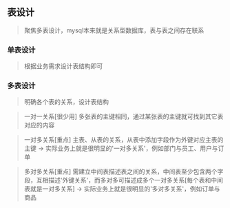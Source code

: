 ## 表设计
> 聚焦多表设计，mysql本来就是关系型数据库，表与表之间存在联系

### 单表设计
> 根据业务需求设计表结构即可

### 多表设计
> 明确各个表的关系，设计表结构

> 一对一关系[很少用]
> 多张表的主键相同，通过某张表的主键就可找到其它表对应的内容

> 一对多关系[重点]
> 主表、从表的关系，从表中添加字段作为外键对应主表的主键 -> 实际业务上就是很明显的'一对多关系'，例如部门与员工、用户与订单

> 多对多关系[重点]
> 需建立中间表描述表之间的关系，中间表至少包含两个字段，互相描述'外键关系'，而多对多可描述成多个一对多关系[每个表和中间表就是一对多关系] -> 实际业务上就是很明显的'多对多关系'，例如订单与商品